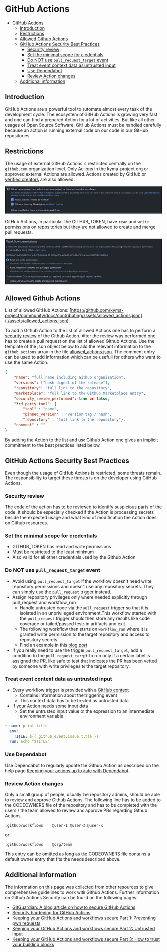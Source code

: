 # GitHub Actions

- [GitHub Actions](#github-actions)
  - [Introduction](#introduction)
  - [Restrictions](#restrictions)
  - [Allowed Github Actions](#allowed-github-actions)
  - [GitHub Actions Security Best Practices](#github-actions-security-best-practices)
    - [Security review](#security-review)
    - [Set the minimal scope for credentials](#set-the-minimal-scope-for-credentials)
    - [Do NOT use `pull_request_target` event](#do-not-use-pull_request_target-event)
    - [Treat event context data as untrusted input](#treat-event-context-data-as-untrusted-input)
    - [Use Dependabot](#use-dependabot)
    - [Review Action changes](#review-action-changes)
  - [Additional information](#additional-information)

## Introduction

GitHub Actions are a powerful tool to automate almost every task of the development cycle. The ecosystem of GitHub Actions is growing very fast and one can find a prepared Action for a lot of activities. But like all other usages of Open Source Software, GitHub Actions must be handled carefully because an action is running external code on our code in our GitHub repositories.

## Restrictions

The usage of external GitHub Actions is restricted centrally on the `github.com` organization level. Only Actions in the kyma-project org or approved external Actions are allowed. Actions created by GitHub or [verified creators](https://github.com/marketplace?type=actions&verification=verified_creator) are also allowed.

![Github Actions policy](./assets/gh-actions-policies.png)

GitHub Actions, in particular the GITHUB_TOKEN, have `read` and `write` permissions on repositories but they are not allowed to create and merge pull requests.

![Github Actions permissions](./assets/gh-actions-permissions.png)

## Allowed Github Actions

List of allowed GitHub Actions: [https://github.com/kyma-project/community/docs/contributing/assets/allowed_actions.json](./assets/allowed_actions.json)

To add a Github Action to the list of allowed Actions one has to perform a [security review](#security-review) of the Github Action. After the review was performed one has to create a pull request on the list of allowed Github Actions. Use the template of the json object below to add the relevant information to the `github_actions` array in the file [allowed_actions.json](./assets/allowed_actions.json). The comment entry can be used to add information which can be usefull for others who want to use the same Action.

```json
{
    "name": "full name including Github organization",
    "versions": ["hash digest of the release"],
    "repository": "full link to the repository",
    "marketplace": "full link to the Github Marketplace entry",
    "security_review_performed": true or false,
    "3rd_party_tool": {
        "tool" : "name",
        "pinned_version" : "version tag / hash",
        "repository" : "full link to the repository"},
    "comment" : ""
}
```

By adding the Action to the list and use Github Action one gives an implicit commitment to the best practices listed below.

## GitHub Actions Security Best Practices

Even though the usage of GitHub Actions is restricted, some threats remain. The responsibility to target these threats is on the developer using GitHub Actions.

### Security review

The code of the action has to be reviewed to identify suspicious parts of the code. It should be especially checked if the Action is processing secrets beside the expected usage and what kind of modification the Action does on Github resources.

### Set the minimal scope for credentials

- GITHUB_TOKEN has read and write permissions
- Must be restricted to the least minimum
- Also valid for all other credentials used by the Github Action

### Do NOT use `pull_request_target` event

- Avoid using `pull_request_target` if the workflow doesn't need write repository permissions and doesn't use any repository secrets. They can simply use the `pull_request` trigger instead.
- Assign repository privileges only where needed explicitly through pull_request and workflow_run
  - Handle untrusted code via the `pull_request` trigger so that it is isolated in an unprivileged environment.This workflow started with the `pull_request` trigger should then store any results like code coverage or failed/passed tests in artifacts and exit.
  - The following workflow then starts on `workflow_run` where it is granted write permission to the target repository and access to repository secrets.
  - Find an example in this [blog post](https://securitylab.github.com/research/github-actions-preventing-pwn-requests/)
- If you really need to use the trigger `pull_request_target`, add a condition to the `pull_request_target` to run only if a certain label is assigned the PR, like safe to test that indicates the PR has been vetted by someone with write privileges to the target repository.

### Treat event context data as untrusted input

- Every workflow trigger is provided with a [GitHub context](https://docs.github.com/en/actions/learn-github-actions/contexts#github-context)
  - Contains information about the triggering event
  - This context data has to be treated as untrusted data
- If your Action needs some input data
  - Set the untrusted input value of the expression to an intermediate environment variable

```yaml
- name: print title
  env:
    TITLE: ${{ github.event.issue.title }}
  run: echo "$TITLE"
```

### Use Dependabot

Use Dependabot to regularly update the Github Action as described on the help page [Keeping your actions up to date with Dependabot](https://docs.github.com/en/code-security/dependabot/working-with-dependabot/keeping-your-actions-up-to-date-with-dependabot).

### Review Action changes

Only a small group of people, usually the repository admins, should be able to review and approve Github Actions. The following line has to be added to the CODEOWNERS file of the repository and has to be completed with the users / the team allowed to review and approve PRs regarding Github Actions.

```text
.github/workflows    @user-1 @user-2 @user-x
```

or

```text
.github/workflows    @org/team
```

This entry can be omitted as long as the CODEOWNERS file contains a default owner entry that fits the needs described above.

## Additional information

The information on this page was collected from other resources to give comprehensive guidelines to work with Github Actions. Further information on Github Actions Security can be found on the following pages:

- [GitGuardian: A blog article on how to secure GitHub Actions](https://blog.gitguardian.com/github-actions-security-cheat-sheet/)
- [Security hardening for GitHub Actions](https://docs.github.com/en/actions/security-guides/security-hardening-for-github-actions#using-third-party-actions)
- [Keeping your GitHub Actions and workflows secure Part 1: Preventing pwn requests](https://securitylab.github.com/research/github-actions-preventing-pwn-requests/)
- [Keeping your GitHub Actions and workflows secure Part 2: Untrusted input](https://securitylab.github.com/research/github-actions-untrusted-input/)
- [Keeping your GitHub Actions and workflows secure Part 3: How to trust your building blocks](https://securitylab.github.com/research/github-actions-building-blocks/)
